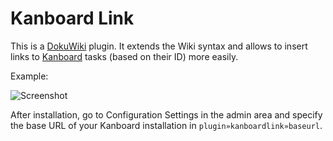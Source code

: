 # Kanboard Link

This is a [DokuWiki](https://www.dokuwiki.org/) plugin. It extends the Wiki syntax and allows to insert links to [Kanboard](https://kanboard.org/) tasks (based on their ID) more easily.

Example:

![Screenshot](https://i.imgur.com/MGJmAYR.png)

After installation, go to Configuration Settings in the admin area and specify the base URL of your Kanboard installation in `plugin»kanboardlink»baseurl`.
